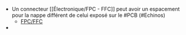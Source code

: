 - Un connecteur [[Électronique/FPC - FFC]] peut avoir un espacement pour la nappe différent de celui exposé sur le #PCB (#Echinos)
	- [FPC/FFC ](https://fr.aliexpress.com/item/10000000737049.html0)
-
